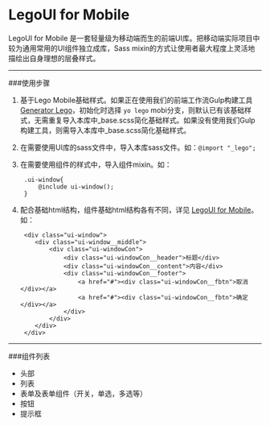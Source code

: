 # LegoUI for Mobile

LegoUI for Mobile 是一套轻量级为移动端而生的前端UI库。把移动端实际项目中较为通用常用的UI组件独立成库，Sass mixin的方式让使用者最大程度上灵活地描绘出自身理想的层叠样式。

---

###使用步骤

1. 基于Lego Mobile基础样式。如果正在使用我们的前端工作流Gulp构建工具 [Generator Lego](https://github.com/duowan/generator-lego)，初始化时选择 `yo lego` mobi分支，则默认已有该基础样式，无需重复导入本库中_base.scss简化基础样式。如果没有使用我们Gulp构建工具，则需导入本库中_base.scss简化基础样式。

2. 在需要使用UI库的sass文件中，导入本库sass文件。如：`@import "_lego";`

3. 在需要使用组件的样式中，导入组件mixin。如：
	
		.ui-window{
			@include ui-window();
		}
		
4. 配合基础html结构，组件基础html结构各有不同，详见 [LegoUI for Mobile]()。如：

		<div class="ui-window">
	       <div class="ui-window__middle">
	           <div class="ui-windowCon">
	               <div class="ui-windowCon__header">标题</div>
	               <div class="ui-windowCon__content">内容</div>
	               <div class="ui-windowCon__footer">
	                   <a href="#"><div class="ui-windowCon__fbtn">取消</div></a>
	                   <a href="#"><div class="ui-windowCon__fbtn">确定</div></a>
	               </div>
	           </div>
	       </div>
	    </div>
	    
---

###组件列表
* 头部
* 列表
* 表单及表单组件（开关，单选，多选等）
* 按钮
* 提示框